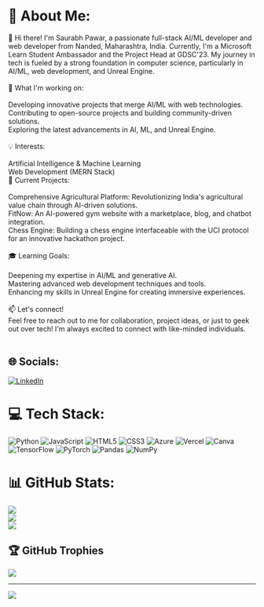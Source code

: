 # 💫 About Me:
👋 Hi there! I'm Saurabh Pawar, a passionate full-stack AI/ML developer and web developer from Nanded, Maharashtra, India. Currently, I'm a Microsoft Learn Student Ambassador and the Project Head at GDSC'23. My journey in tech is fueled by a strong foundation in computer science, particularly in AI/ML, web development, and Unreal Engine.<br><br>🌱 What I'm working on:<br><br>Developing innovative projects that merge AI/ML with web technologies.<br>Contributing to open-source projects and building community-driven solutions.<br>Exploring the latest advancements in AI, ML, and Unreal Engine.<br><br>💡 Interests:<br><br>Artificial Intelligence & Machine Learning<br>Web Development (MERN Stack)<br>🚀 Current Projects:<br><br>Comprehensive Agricultural Platform: Revolutionizing India's agricultural value chain through AI-driven solutions.<br>FitNow: An AI-powered gym website with a marketplace, blog, and chatbot integration.<br>Chess Engine: Building a chess engine interfaceable with the UCI protocol for an innovative hackathon project.<br><br>🎓 Learning Goals:<br><br>Deepening my expertise in AI/ML and generative AI.<br>Mastering advanced web development techniques and tools.<br>Enhancing my skills in Unreal Engine for creating immersive experiences.<br><br>📫 Let's connect!<br>Feel free to reach out to me for collaboration, project ideas, or just to geek out over tech! I'm always excited to connect with like-minded individuals.<br><br>


## 🌐 Socials:
[![LinkedIn](https://img.shields.io/badge/LinkedIn-%230077B5.svg?logo=linkedin&logoColor=white)](https://linkedin.com/in/https://www.linkedin.com/in/saurabh-pawar-699901229/) 

# 💻 Tech Stack:
![Python](https://img.shields.io/badge/python-3670A0?style=for-the-badge&logo=python&logoColor=ffdd54) ![JavaScript](https://img.shields.io/badge/javascript-%23323330.svg?style=for-the-badge&logo=javascript&logoColor=%23F7DF1E) ![HTML5](https://img.shields.io/badge/html5-%23E34F26.svg?style=for-the-badge&logo=html5&logoColor=white) ![CSS3](https://img.shields.io/badge/css3-%231572B6.svg?style=for-the-badge&logo=css3&logoColor=white) ![Azure](https://img.shields.io/badge/azure-%230072C6.svg?style=for-the-badge&logo=microsoftazure&logoColor=white) ![Vercel](https://img.shields.io/badge/vercel-%23000000.svg?style=for-the-badge&logo=vercel&logoColor=white) ![Canva](https://img.shields.io/badge/Canva-%2300C4CC.svg?style=for-the-badge&logo=Canva&logoColor=white) ![TensorFlow](https://img.shields.io/badge/TensorFlow-%23FF6F00.svg?style=for-the-badge&logo=TensorFlow&logoColor=white) ![PyTorch](https://img.shields.io/badge/PyTorch-%23EE4C2C.svg?style=for-the-badge&logo=PyTorch&logoColor=white) ![Pandas](https://img.shields.io/badge/pandas-%23150458.svg?style=for-the-badge&logo=pandas&logoColor=white) ![NumPy](https://img.shields.io/badge/numpy-%23013243.svg?style=for-the-badge&logo=numpy&logoColor=white)
# 📊 GitHub Stats:
![](https://github-readme-stats.vercel.app/api?username=P0Saurabh&theme=dark&hide_border=false&include_all_commits=true&count_private=true)<br/>
![](https://github-readme-streak-stats.herokuapp.com/?user=P0Saurabh&theme=dark&hide_border=false)<br/>
![](https://github-readme-stats.vercel.app/api/top-langs/?username=P0Saurabh&theme=dark&hide_border=false&include_all_commits=true&count_private=true&layout=compact)

## 🏆 GitHub Trophies
![](https://github-profile-trophy.vercel.app/?username=P0Saurabh&theme=radical&no-frame=false&no-bg=true&margin-w=4)

---
[![](https://visitcount.itsvg.in/api?id=P0Saurabh&icon=0&color=0)](https://visitcount.itsvg.in)

<!-- Proudly created with GPRM ( https://gprm.itsvg.in ) -->

